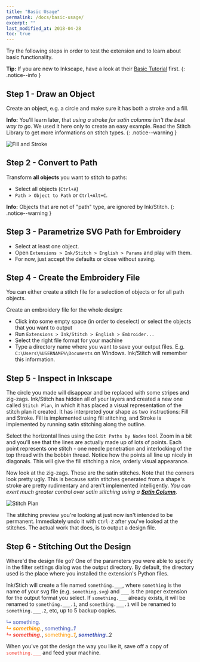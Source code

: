```yaml
---
title: "Basic Usage"
permalink: /docs/basic-usage/
excerpt: ""
last_modified_at: 2018-04-28
toc: true
---
```

Try the following steps in order to test the extension and to learn about basic functionality.

**Tip:** If you are new to Inkscape, have a look at their [Basic Tutorial](https://inkscape.org/en/doc/tutorials/basic/tutorial-basic.html) first.
{: .notice--info }

## Step 1 - Draw an Object

Create an object, e.g. a circle and make sure it has both a stroke and a fill.

**Info:** You'll learn later, that *using a stroke for satin columns isn't the best way to go*. We used it here only to create an easy example. Read the Stitch Library to get more informations on stitch types.
{: .notice--warning }

![Fill and Stroke](https://edutechwiki.unige.ch/mediawiki/images/thumb/8/86/SVG-yellow-circle-stroke-fill.png/300px-SVG-yellow-circle-stroke-fill.png)

## Step 2 - Convert to Path
Transform **all objects** you want to stitch to paths:

* Select all objects (`Ctrl+A`)
* `Path > Object to Path` or `Ctrl+Alt+C`.<br>

**Info:** Objects that are not of "path" type, are ignored by Ink/Stitch.
{: .notice--warning }

## Step 3 - Parametrize SVG Path for Embroidery

* Select at least one object.
* Open `Extensions > Ink/Stitch > English > Params` and play with them.
* For now, just accept the defaults or close without saving.

## Step 4 - Create the Embroidery File

You can either create a stitch file for a selection of objects or for all path objects.

Create an embroidery file for the whole design:

* Click into some empty space (in order to deselect) or select the objects that you want to output
* Run `Extensions > Ink/Stitch > English > Embroider...`
* Select the right file format for your machine
* Type a directory name where you want to save your output files.
  E.g. `C:\Users\%USERNAME%\Documents` on Windows.
  Ink/Stitch will remember this information.

## Step 5 - Inspect in Inkscape

The circle you made will disappear and be replaced with some stripes and zig-zags. Ink/Stitch has hidden all of your layers and created a new one called `Stitch Plan`, in which it has placed a visual representation of the stitch plan it created. It has interpreted your shape as two instructions: Fill and Stroke. Fill is implemented using fill stitching, and Stroke is implemented by running satin stitching along the outline.

Select the horizontal lines using the `Edit Paths by Nodes` tool. Zoom in a bit and you'll see that the lines are actually made up of lots of points. Each point represents one stitch - one needle penetration and interlocking of the top thread with the bobbin thread. Notice how the points all line up nicely in diagonals. This will give the fill stitching a nice, orderly visual appearance.

Now look at the zig-zags. These are the satin stitches. Note that the corners look pretty ugly. This is because satin stitches generated from a shape's stroke are pretty rudimentary and aren't implemented intelligently. *You can exert much greater control over satin stitching using a [**Satin Column**](/docs/stitches/satin/)*.

![Stitch Plan](https://edutechwiki.unige.ch/mediawiki/images/thumb/6/6a/Inkstitch-stitch-plan.png/800px-Inkstitch-stitch-plan.png)

The stitching preview you're looking at just now isn't intended to be permanent. Immediately undo it with `Ctrl-Z` after you've looked at the stitches. The actual work that does, is to output a design file.

## Step 6 - Stitching Out the Design
Where'd the design file go? One of the parameters you were able to specify in the filter settings dialog was the output directory. By default, the directory used is the place where you installed the extension's Python files.

Ink/Stich will create a file named `something.___`, where `something` is the name of your svg file (e.g. `something.svg`) and `___` is the proper extension for the output format you select. If `something.___` already exists, it will be renamed to `something.___.1`, and `something.___.1` will be renamed to `something.___.2`, etc, up to 5 backup copies.

   <span style="color: #3f51b5;">↳ something.___</span><br />
   <span style="color: #ff9800;">↳ something.___</span>, <span style="color: #3f51b5;">something.___.1</span><br />
   <span style="color: #f44336;">↳ something.___</span>, <span style="color: #ff9800;">something.___.1</span>, <span style="color: #3f51b5;">something.___.2</span>
   
When you've got the design the way you like it, save off a copy of <span style="color: #f44336;">`something.___`</span> and feed your machine.
